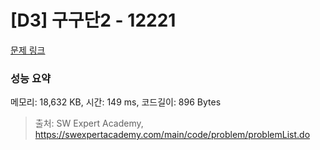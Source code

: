 # [D3] 구구단2 - 12221 

[문제 링크](https://swexpertacademy.com/main/code/problem/problemDetail.do?contestProbId=AXpz3dravpQDFATi) 

### 성능 요약

메모리: 18,632 KB, 시간: 149 ms, 코드길이: 896 Bytes



> 출처: SW Expert Academy, https://swexpertacademy.com/main/code/problem/problemList.do